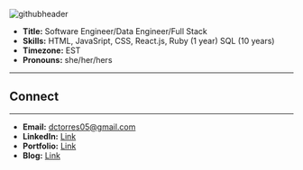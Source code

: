 ![githubheader](https://user-images.githubusercontent.com/60049864/118740925-0c01bb80-b81b-11eb-9164-3ddcf58df678.PNG)

* **Title:** Software Engineer/Data Engineer/Full Stack
* **Skills:** HTML, JavaSript, CSS, React.js, Ruby (1 year) SQL (10 years)
* **Timezone:** EST
* **Pronouns:** she/her/hers
-----
## Connect ##
-----
* **Email:** dctorres05@gmail.com
* **LinkedIn:** [Link](https://www.linkedin.com/in/danielle-torres-96079876/ "LinkedIn") 
* **Portfolio:** [Link](https://www.dctorresportfolio.com/ "LinkedIn") 
* **Blog:** [Link](https://dctorres05.medium.com/ "Medium") 
